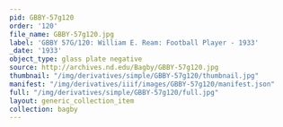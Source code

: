 ```yaml
---
pid: GBBY-57g120
order: '120'
file_name: GBBY-57g120.jpg
label: 'GBBY 57G/120: William E. Ream: Football Player - 1933'
_date: '1933'
object_type: glass plate negative
source: http://archives.nd.edu/Bagby/GBBY-57g120.jpg
thumbnail: "/img/derivatives/simple/GBBY-57g120/thumbnail.jpg"
manifest: "/img/derivatives/iiif/images/GBBY-57g120/manifest.json"
full: "/img/derivatives/simple/GBBY-57g120/full.jpg"
layout: generic_collection_item
collection: bagby
---
```

